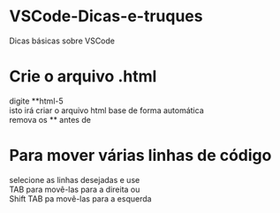 # VSCode-Dicas-e-truques
Dicas básicas sobre VSCode

# Crie o arquivo .html
digite **html-5 <br>
isto irá criar o arquivo html base de forma automática<br>
remova os ** antes de <!DOCTYPE html>

# Para mover várias linhas de código <br>
selecione as linhas desejadas e use <br>
TAB para movê-las para a direita ou <br>
Shift TAB pa movê-las para a esquerda

